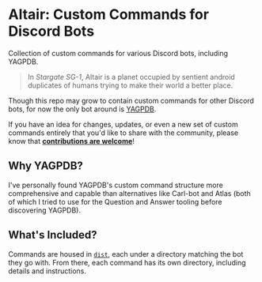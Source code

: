 # Altair: Custom Commands for Discord Bots

Collection of custom commands for various Discord bots, including YAGPDB.

> In _Stargate SG-1_, Altair is a planet occupied by sentient android duplicates of humans trying to make their world a better place.

Though this repo may grow to contain custom commands for other Discord bots, for now the only bot around is [YAGPDB](https://yagpdb.xyz).

If you have an idea for changes, updates, or even a new set of custom commands entirely that you'd like to share with the community, please know that **[contributions are welcome](https://github.com/rp-magrathea/altair/contribute)**!

## Why YAGPDB?

I've personally found YAGPDB's custom command structure more comprehensive and capable than alternatives like Carl-bot and Atlas (both of which I tried to use for the Question and Answer tooling before discovering YAGPDB).

## What's Included?

Commands are housed in [`dist`](/dist), each under a directory matching the bot they go with. From there, each command has its own directory, including details and instructions.
